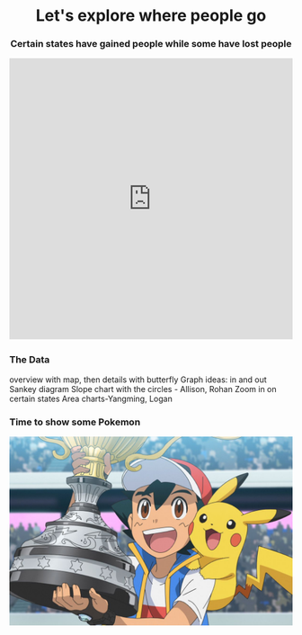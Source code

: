 <h1 style="text-align: center;">Let's explore where people go</h1>
<h3 style="text-align: center;"> Certain states have gained people while some have lost people</h3>


<iframe seamless frameborder="0" src="https://public.tableau.com/views/MigrationAnalysisRedfinDataLight/MigrationMap?:language=en-US&:display_count=n&:origin=viz_share_link" width = '100%' height = '500' scrolling='yes' ></iframe>


### The Data
overview with map, then details with butterfly
Graph ideas:
in and out Sankey diagram
Slope chart with the circles - Allison, Rohan
Zoom in on certain states 
Area charts-Yangming, Logan

### Time to show some Pokemon
![](/assets/imgs/pokemon.jpg)